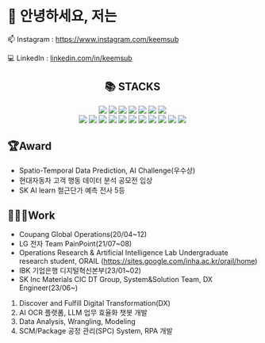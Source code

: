 # 👋 안녕하세요, 저는
  
📫 Instagram : https://www.instagram.com/keemsub

💻 LinkedIn : [linkedin.com/in/keemsub](https://www.linkedin.com/keemsub)

<div align=center><h2>📚 STACKS</h2></div>
<div align=center> 
  <img src="https://img.shields.io/badge/MySQL-4479A1?style=for-the-badge&logo=Mysql&logoColor=white"> 
  <img src="https://img.shields.io/badge/python-3776AB?style=for-the-badge&logo=python&logoColor=white"> 
  <img src="https://img.shields.io/badge/html5-E34F26?style=for-the-badge&logo=html5&logoColor=white"> 
  <img src="https://img.shields.io/badge/css-1572B6?style=for-the-badge&logo=css3&logoColor=white">
  <img src="https://img.shields.io/badge/csharp-512BD4?style=for-the-badge&logo=csharp&logoColor=white">
  <img src="https://img.shields.io/badge/git-F05032?style=for-the-badge&logo=git&logoColor=white">
  <img src="https://img.shields.io/badge/javascript-F7DF1E?style=for-the-badge&logo=javascript&logoColor=black">
  <br>
  <img src="https://img.shields.io/badge/Pandas-150458?style=for-the-badge&logo=Pandas&logoColor=white">
  <img src="https://img.shields.io/badge/SAP-0FAAFF?style=for-the-badge&logo=SAP&logoColor=white">
  <img src="https://img.shields.io/badge/PyTorch-EE4C2C?style=for-the-badge&logo=Pytorch&logoColor=white">
  <img src="https://img.shields.io/badge/Tensorflow-FF6F00?style=for-the-badge&logo=Tensorflow&logoColor=white">
  <img src="https://img.shields.io/badge/flask-000000?style=for-the-badge&logo=Flask&logoColor=white">
  <img src="https://img.shields.io/badge/Numpy-013243?style=for-the-badge&logo=Numpy&logoColor=white">
  <img src="https://img.shields.io/badge/Keras-D00000?style=for-the-badge&logo=Keras&logoColor=white">
  <img src="https://img.shields.io/badge/Streamlit-FF4B4B?style=for-the-badge&logo=Streamlit&logoColor=white">
  <img src="https://img.shields.io/badge/dotnet-512BD4?style=for-the-badge&logo=dotnet&logoColor=white">
  <img src="https://img.shields.io/badge/jquery-0769AD?style=for-the-badge&logo=jquery&logoColor=white">
  <img src="https://img.shields.io/badge/sourcetree-0052CC?style=for-the-badge&logo=sourcetree&logoColor=white">
  <br>
</div>

## 🏆Award
- Spatio-Temporal Data Prediction, AI Challenge(우수상)
- 현대자동차 고객 행동 데이터 분석 공모전 입상
- SK AI learn 철근단가 예측 전사 5등
  
## 👨🏻‍💻Work
- Coupang Global Operations(20/04~12)
- LG 전자 Team PainPoint(21/07~08)
- Operations Research & Artificial Intelligence Lab Undergraduate research student, ORAIL (https://sites.google.com/inha.ac.kr/orail/home)
- IBK 기업은행 디지털혁신본부(23/01~02)
- SK Inc Materials CIC DT Group, System&Solution Team, DX Engineer(23/06~)
1. Discover and Fulfill Digital Transformation(DX)
2. AI OCR 플랫폼, LLM 업무 효율화 챗봇 개발
3. Data Analysis, Wrangling, Modeling
4. SCM/Package 공정 관리(SPC) System, RPA 개발
